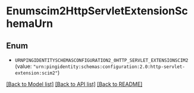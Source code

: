 # Enumscim2HttpServletExtensionSchemaUrn

## Enum


* `URNPINGIDENTITYSCHEMASCONFIGURATION2_0HTTP_SERVLET_EXTENSIONSCIM2` (value: `"urn:pingidentity:schemas:configuration:2.0:http-servlet-extension:scim2"`)


[[Back to Model list]](../README.md#documentation-for-models) [[Back to API list]](../README.md#documentation-for-api-endpoints) [[Back to README]](../README.md)


